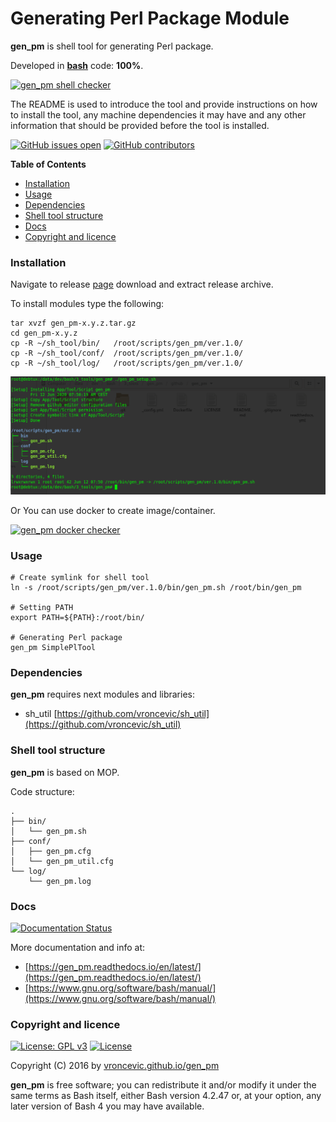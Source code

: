 # Generating Perl Package Module

**gen_pm** is shell tool for generating Perl package.

Developed in **[bash](https://en.wikipedia.org/wiki/Bash_(Unix_shell))** code: **100%**.

[![gen_pm shell checker](https://github.com/vroncevic/gen_pm/workflows/gen_pm%20shell%20checker/badge.svg)](https://github.com/vroncevic/gen_pm/actions?query=workflow%3A%22gen_pm+shell+checker%22)

The README is used to introduce the tool and provide instructions on
how to install the tool, any machine dependencies it may have and any
other information that should be provided before the tool is installed.

[![GitHub issues open](https://img.shields.io/github/issues/vroncevic/gen_pm.svg)](https://github.com/vroncevic/gen_pm/issues) [![GitHub contributors](https://img.shields.io/github/contributors/vroncevic/gen_pm.svg)](https://github.com/vroncevic/gen_pm/graphs/contributors)

<!-- START doctoc generated TOC please keep comment here to allow auto update -->
<!-- DON'T EDIT THIS SECTION, INSTEAD RE-RUN doctoc TO UPDATE -->
**Table of Contents**

- [Installation](#installation)
- [Usage](#usage)
- [Dependencies](#dependencies)
- [Shell tool structure](#shell-tool-structure)
- [Docs](#docs)
- [Copyright and licence](#copyright-and-licence)

<!-- END doctoc generated TOC please keep comment here to allow auto update -->

### Installation

Navigate to release [page](https://github.com/vroncevic/gen_pm/releases) download and extract release archive.

To install modules type the following:

```
tar xvzf gen_pm-x.y.z.tar.gz
cd gen_pm-x.y.z
cp -R ~/sh_tool/bin/   /root/scripts/gen_pm/ver.1.0/
cp -R ~/sh_tool/conf/  /root/scripts/gen_pm/ver.1.0/
cp -R ~/sh_tool/log/   /root/scripts/gen_pm/ver.1.0/
```

![alt tag](https://raw.githubusercontent.com/vroncevic/gen_pm/dev/docs/setup_tree.png)

Or You can use docker to create image/container.

[![gen_pm docker checker](https://github.com/vroncevic/gen_pm/workflows/gen_pm%20docker%20checker/badge.svg)](https://github.com/vroncevic/gen_pm/actions?query=workflow%3A%22gen_pm+docker+checker%22)

### Usage

```
# Create symlink for shell tool
ln -s /root/scripts/gen_pm/ver.1.0/bin/gen_pm.sh /root/bin/gen_pm

# Setting PATH
export PATH=${PATH}:/root/bin/

# Generating Perl package
gen_pm SimplePlTool
```

### Dependencies

**gen_pm** requires next modules and libraries:
* sh_util [https://github.com/vroncevic/sh_util](https://github.com/vroncevic/sh_util)

### Shell tool structure

**gen_pm** is based on MOP.

Code structure:
```
.
├── bin/
│   └── gen_pm.sh
├── conf/
│   ├── gen_pm.cfg
│   └── gen_pm_util.cfg
└── log/
    └── gen_pm.log
```

### Docs

[![Documentation Status](https://readthedocs.org/projects/gen_pm/badge/?version=latest)](https://gen_pm.readthedocs.io/projects/gen_pm/en/latest/?badge=latest)

More documentation and info at:
* [https://gen_pm.readthedocs.io/en/latest/](https://gen_pm.readthedocs.io/en/latest/)
* [https://www.gnu.org/software/bash/manual/](https://www.gnu.org/software/bash/manual/)

### Copyright and licence

[![License: GPL v3](https://img.shields.io/badge/License-GPLv3-blue.svg)](https://www.gnu.org/licenses/gpl-3.0) [![License](https://img.shields.io/badge/License-Apache%202.0-blue.svg)](https://opensource.org/licenses/Apache-2.0)

Copyright (C) 2016 by [vroncevic.github.io/gen_pm](https://vroncevic.github.io/gen_pm)

**gen_pm** is free software; you can redistribute it and/or modify
it under the same terms as Bash itself, either Bash version 4.2.47 or,
at your option, any later version of Bash 4 you may have available.

